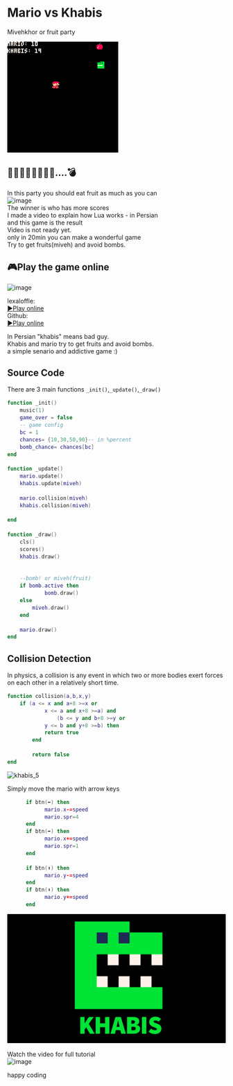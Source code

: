 # Mario vs Khabis
Mivehkhor or fruit party  
 
 
![preview](preview.gif)   
   
## 🍒🍓🍌🥝🥭🥕🍎🍏....💣   
In this party you should eat fruit as much as you can   
![image](https://user-images.githubusercontent.com/110537772/197971498-f8ee87c2-b755-4640-ba75-6c0962ebb74e.png)   
The winner is who has more scores   
I made a video to explain how Lua works - in Persian  
and this game is the result   
Video is not ready yet.  
only in 20min you can make a wonderful game  
Try to get fruits(miveh) and avoid bombs.  

## 🎮Play the game online
![image](https://user-images.githubusercontent.com/110537772/197327037-6b5eae69-278e-411e-819a-4ccf5e917adb.png)

lexaloffle:   
[▶️Play online](https://www.lexaloffle.com/bbs/?pid=119095#p)   
Github:  
[▶️Play online](https://peymanx.github.io/Mario-vs-Khabis/khabis.html)


In Persian "khabis" means bad guy.   
Khabis and mario try to get fruits and avoid bombs.    
a simple senario and addictive game :)    

## Source Code

There are 3 main functions `_init()`,`_update()`,`_draw()`

```lua
function _init()
    music(1)
    game_over = false
    -- game config
    bc = 1
    chances= {10,30,50,90}-- in %percent
    bomb_chance= chances[bc]
end

function _update()
    mario.update()
    khabis.update(miveh)

    mario.collision(miveh)
    khabis.collision(miveh)

end

function _draw()
    cls()
    scores()
    khabis.draw()
    
    
    --bomb! or miveh(fruit)
    if bomb.active then
            bomb.draw()
    else
        miveh.draw()				
    end
    
    mario.draw()
end
```
## Collision Detection
In physics, a collision is any event in which two or more bodies exert forces on each other in a relatively short time.


```lua
function collision(a,b,x,y)
    if (a <= x and a+8 >=x or 
            x <= a and x+8 >=a) and
                (b <= y and b+8 >=y or 
            y <= b and y+8 >=b) then
            return true
        end
        
        return false				
end
```
![khabis_5](https://user-images.githubusercontent.com/110537772/197976201-d06dd44c-55da-4f20-abf3-6ded6d210fdc.gif)   


Simply move the mario with arrow keys   

```lua
      if btn(⬅️) then
            mario.x-=speed
            mario.spr=4				
      end
      if btn(➡️) then
            mario.x+=speed	
            mario.spr=1			
      end

      if btn(⬆️) then
            mario.y-=speed				
      end
      if btn(⬇️) then
            mario.y+=speed				
      end
```


![khabis](KHABIS.gif)   

Watch the video for full tutorial  
![image](https://user-images.githubusercontent.com/110537772/197327108-8d1ce770-048f-4ef8-9924-5a018626667b.png)

happy coding
